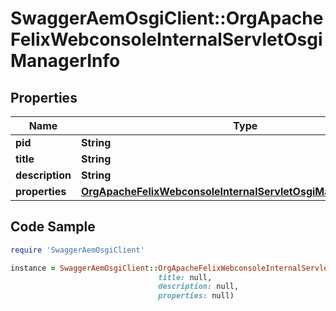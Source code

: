 # SwaggerAemOsgiClient::OrgApacheFelixWebconsoleInternalServletOsgiManagerInfo

## Properties

Name | Type | Description | Notes
------------ | ------------- | ------------- | -------------
**pid** | **String** |  | [optional] 
**title** | **String** |  | [optional] 
**description** | **String** |  | [optional] 
**properties** | [**OrgApacheFelixWebconsoleInternalServletOsgiManagerProperties**](OrgApacheFelixWebconsoleInternalServletOsgiManagerProperties.md) |  | [optional] 

## Code Sample

```ruby
require 'SwaggerAemOsgiClient'

instance = SwaggerAemOsgiClient::OrgApacheFelixWebconsoleInternalServletOsgiManagerInfo.new(pid: null,
                                 title: null,
                                 description: null,
                                 properties: null)
```


